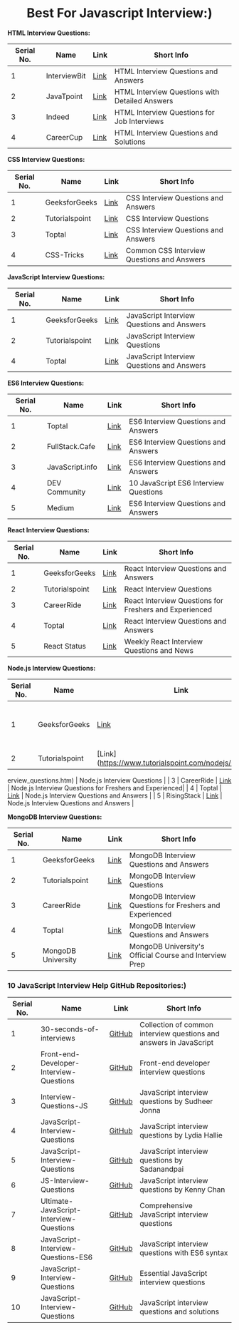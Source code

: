 <h1 align="center">Best For Javascript Interview:)</h1>

**HTML Interview Questions:**

| Serial No. | Name           | Link                                                                                     | Short Info                               |
|------------|----------------|------------------------------------------------------------------------------------------|------------------------------------------|
| 1          | InterviewBit   | [Link](https://www.interviewbit.com/html-interview-questions/)                           | HTML Interview Questions and Answers     |
| 2          | JavaTpoint     | [Link](https://www.javatpoint.com/html-interview-questions)                               | HTML Interview Questions with Detailed Answers |
| 3          | Indeed         | [Link](https://www.indeed.com/career-advice/interviewing/html-interview-questions)        | HTML Interview Questions for Job Interviews |
| 4          | CareerCup      | [Link](https://www.careercup.com/page?pid=html-interview-questions)                      | HTML Interview Questions and Solutions    |



**CSS Interview Questions:**

| Serial No. | Name                                               | Link                                                   | Short Info                                              |
|------------|----------------------------------------------------|--------------------------------------------------------|---------------------------------------------------------|
| 1          | GeeksforGeeks                                      | [Link](https://www.geeksforgeeks.org/css-interview-questions-answers/) | CSS Interview Questions and Answers    |
| 2          | Tutorialspoint                                     | [Link](https://www.tutorialspoint.com/css/css_interview_questions.htm) | CSS Interview Questions        
| 3          | Toptal                                             | [Link](https://www.toptal.com/css/interview-questions) | CSS Interview Questions and Answers                    |
| 4          | CSS-Tricks                                         | [Link](https://css-tricks.com/interview-questions-css/) | Common CSS Interview Questions and Answers              |

**JavaScript Interview Questions:**

| Serial No. | Name                                               | Link                                                   | Short Info                                              |
|------------|----------------------------------------------------|--------------------------------------------------------|---------------------------------------------------------|
| 1          | GeeksforGeeks                                      | [Link](https://www.geeksforgeeks.org/javascript-interview-questions/) | JavaScript Interview Questions and Answers              |
| 2          | Tutorialspoint                                     | [Link](https://www.tutorialspoint.com/javascript/javascript_interview_questions.htm) | JavaScript Interview Questions                           |
| 4          | Toptal                                             | [Link](https://www.toptal.com/javascript/interview-questions) | JavaScript Interview Questions and Answers              |

**ES6 Interview Questions:**

| Serial No. | Name                                               | Link                                                   | Short Info                                              |
|------------|----------------------------------------------------|--------------------------------------------------------|---------------------------------------------------------|
| 1          | Toptal                                             | [Link](https://www.toptal.com/javascript/interview-questions) | ES6 Interview Questions and Answers                     |
| 2          | FullStack.Cafe                                     | [Link](https://www.fullstack.cafe/interview-questions/es6) | ES6 Interview Questions and Answers                     |
| 3          | JavaScript.info                                    | [Link](https://javascript.info/es6-interview-questions) | ES6 Interview Questions and Answers                     |
| 4          | DEV Community                                      | [Link](https://dev.to/sarah_chima/10-javascript-es6-interview-questions-you-should-know-574j) | 10 JavaScript ES6 Interview Questions                    |
| 5          | Medium                                             | [Link](https://medium.com/@melanieshimano/es6-interview-questions-answers-42eb4f890f6b) | ES6 Interview Questions and Answers                     |

**React Interview Questions:**

| Serial No. | Name                                               | Link                                                   | Short Info                                              |
|------------|----------------------------------------------------|--------------------------------------------------------|---------------------------------------------------------|
| 1          | GeeksforGeeks                                      | [Link](https://www.geeksforgeeks.org/reactjs-interview-questions/) | React Interview Questions and Answers                  |
| 2          | Tutorialspoint                                     | [Link](https://www.tutorialspoint.com/reactjs/reactjs_interview_questions.htm) | React Interview Questions                               |
| 3          | CareerRide                                         | [Link](https://www.careerride.com/React-Interview-Questions.aspx) | React Interview Questions for Freshers and Experienced |
| 4          | Toptal                                             | [Link](https://www.toptal.com/react/interview-questions) | React Interview Questions and Answers                  |
| 5          | React Status                                       | [Link](https://react.statuscode.com/) | Weekly React Interview Questions and News               |

**Node.js Interview Questions:**

| Serial No. | Name                                               | Link                                                   | Short Info                                              |
|------------|----------------------------------------------------|--------------------------------------------------------|---------------------------------------------------------|
| 1          | GeeksforGeeks                                      | [Link](https://www.geeksforgeeks.org/node-js-interview-questions/) | Node.js Interview Questions and Answers                |
| 2          | Tutorialspoint                                     | [Link](https://www.tutorialspoint.com/nodejs/nodejs_int

erview_questions.htm) | Node.js Interview Questions                             |
| 3          | CareerRide                                         | [Link](https://www.careerride.com/Node-js-Interview-Questions.aspx) | Node.js Interview Questions for Freshers and Experienced|
| 4          | Toptal                                             | [Link](https://www.toptal.com/nodejs/interview-questions) | Node.js Interview Questions and Answers                |
| 5          | RisingStack                                        | [Link](https://blog.risingstack.com/node-js-interview-questions-and-answers-2017/) | Node.js Interview Questions and Answers                |

**MongoDB Interview Questions:**

| Serial No. | Name                                               | Link                                                   | Short Info                                              |
|------------|----------------------------------------------------|--------------------------------------------------------|---------------------------------------------------------|
| 1          | GeeksforGeeks                                      | [Link](https://www.geeksforgeeks.org/mongodb-interview-questions/) | MongoDB Interview Questions and Answers               |
| 2          | Tutorialspoint                                     | [Link](https://www.tutorialspoint.com/mongodb/mongodb_interview_questions.htm) | MongoDB Interview Questions                            |
| 3          | CareerRide                                         | [Link](https://www.careerride.com/MongoDB-Interview-Questions.aspx) | MongoDB Interview Questions for Freshers and Experienced|
| 4          | Toptal                                             | [Link](https://www.toptal.com/mongodb/interview-questions) | MongoDB Interview Questions and Answers               |
| 5          | MongoDB University                                 | [Link](https://university.mongodb.com/courses/M001/about) | MongoDB University's Official Course and Interview Prep|




### 10 JavaScript Interview Help GitHub Repositories:)

| Serial No. | Name                                               | Link                                                   | Short Info                                              |
|------------|----------------------------------------------------|--------------------------------------------------------|---------------------------------------------------------|
| 1          | 30-seconds-of-interviews                           | [GitHub](https://github.com/30-seconds/30-seconds-of-interviews) | Collection of common interview questions and answers in JavaScript |
| 2          | Front-end-Developer-Interview-Questions            | [GitHub](https://github.com/h5bp/Front-end-Developer-Interview-Questions) | Front-end developer interview questions                |
| 3          | Interview-Questions-JS                             | [GitHub](https://github.com/sudheerj/javascript-interview-questions) | JavaScript interview questions by Sudheer Jonna         |
| 4          | JavaScript-Interview-Questions                     | [GitHub](https://github.com/lydiahallie/javascript-questions) | JavaScript interview questions by Lydia Hallie          |
| 5          | JavaScript-Interview-Questions                     | [GitHub](https://github.com/sadanandpai/javascript-interview-questions) | JavaScript interview questions by Sadanandpai          |
| 6          | JS-Interview-Questions                             | [GitHub](https://github.com/kennymkchan/interview-questions-in-javascript) | JavaScript interview questions by Kenny Chan           |
| 7          | Ultimate-JavaScript-Interview-Questions            | [GitHub](https://github.com/udayakumarvdm/Ultimate-JavaScript-Interview-Questions) | Comprehensive JavaScript interview questions          |
| 8          | JavaScript-Interview-Questions-ES6                 | [GitHub](https://github.com/khan4019/javascript-Interview-Questions) | JavaScript interview questions with ES6 syntax         |
| 9          | JavaScript-Interview-Questions                     | [GitHub](https://github.com/ganqqwerty/123-Essential-JavaScript-Interview-Questions) | Essential JavaScript interview questions              |
| 10         | JavaScript-Interview-Questions                     | [GitHub](https://github.com/learning-zone/javascript-interview-questions) | JavaScript interview questions and solutions           |
